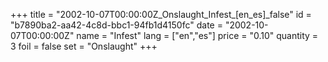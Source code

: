 +++
title = "2002-10-07T00:00:00Z_Onslaught_Infest_[en_es]_false"
id = "b7890ba2-aa42-4c8d-bbc1-94fb1d4150fc"
date = "2002-10-07T00:00:00Z"
name = "Infest"
lang = ["en","es"]
price = "0.10"
quantity = 3
foil = false
set = "Onslaught"
+++
